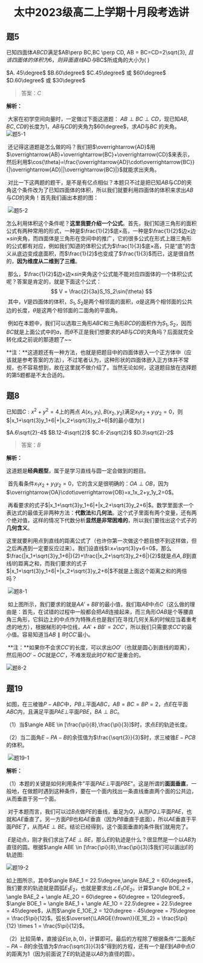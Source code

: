 <center><h1>太中2023级高二上学期十月段考选讲</h1></center>

## 题5

已知四面体$ABCD$满足$AB\perp BC,BC \perp CD, AB = BC=CD=2\sqrt{3}, $且该四面体的体积为6，则异面直线$AD$与$BC$所成角的大小为(     )

$A. 45\degree$   $B.60\degree$  $C.45\degree$ 或 $60\degree$  $D.60\degree$ 或 $30\degree$   

> 答案：$C$

**解析：**

​	 大家在初学空间向量时，一定做过下面这道题：
 	$AB \perp BC \perp CD$，现已知$AB,BC,CD$的长度为1，$AB$与$CD$的夹角为$60\degree$，求$AD$与$BC$ 的夹角。
 ![题5-1](t5_1.png)

​	还记得这道题是怎么做的吗？我们把$\overrightarrow{AD}$用$\overrightarrow{AB}+\overrightarrow{BC}+\overrightarrow{CD}$来表示，然后利用$\cos{\theta}=\frac{\overrightarrow{AD}\cdot\overrightarrow{BC}}{|\overrightarrow{AD}||\overrightarrow{BC}|}$就能求出夹角。

​	对比一下这两题的题干，是不是有亿点相似？本题只不过是把已知$AB$与$CD$的夹角这个条件改为了已知四面体的体积，所以我们就要利用四面体的体积来求出$AB$与$CD$的夹角！首先我们画出本题的图：

​	![题5-2](t5_2.png)

​	怎么利用体积这个条件呢？**这里我要介绍一个公式**。首先，我们知道三角形的面积公式有两种常用的形式，一种是$\frac{1}{2}$底$\times$高，一种是$\frac{1}{2}$边$\times$边$\times sin$夹角，而四面体是三角形在空间中的推广，它的很多公式在形式上跟三角形的公式都有对应，例如我们知道的体积公式为$\frac{1}{3}$底$\times$高，只是“底”的含义从底边变成底面积，而$\frac{1}{2}$也变成了$\frac{1}{3}$而已，这是很自然的，**因为维度从二维到了三维**。

​	那么，$\frac{1}{2}$边$\times$边$\times sin$夹角这个公式能不能对应四面体的一个体积公式呢？答案是肯定的，就是下面这个公式：
$$
V = \frac{2}{3a}S_1S_2\sin{\theta}
$$
​	其中，$V$是四面体的体积，$S_1,S_2$是两个相邻面的面积，$a$是这两个相邻面的公共边的长度，$\theta$是这两个相邻面的二面角的平面角。

​	例如在本题中，我们可以选取三角形$ABC$和三角形$BCD$的面积作为$S_1,S_2$，因而$BC$就是上面公式中的$a$，而$\theta$不正是我们想要求的$AB$与$CD$的夹角吗？后面就完全转化成之前说的那道题了~~

**注：**这道题还有一种方法，也就是把题目中的四面体嵌入一个正方体中（应该就是参考答案的方法），不过笔者认为，这种形状的四面体嵌入正方体并不常规，也不容易想到，故在这里就不做介绍了。当然无论如何，这道题目放在选择题的第5题都是不太合适的。



## 题8

已知圆$C:x^2+y^2=4$上的两点 $A(x_1,y_1),B(x_2,y_2)$满足$x_1x_2+y_1y_2=0$，则$|x_1+\sqrt{3}y_1+6|+|x_2+\sqrt{3}y_2+6|$的最小值为(   )

$A.6\sqrt{2}-4$     $B.12-4\sqrt{2}$   $C.6-2\sqrt{2}$   $D.3\sqrt{2}-2$

> 答案：$B$

**解析：**

​	这道题是**经典题型**，属于是学习直线与圆一定会做到的题目。

​	首先看条件$x_1x_2+y_1y_2=0$，它的含义是很明确的：$OA \perp OB$，因为$\overrightarrow{OA}\cdot\overrightarrow{OB}=x_1x_2+y_1y_2=0$。

​	再看要求的式子$|x_1+\sqrt{3}y_1+6|+|x_2+\sqrt{3}y_2+6|$。数学里面求一个表达式的最值无非两种方法：**代数法**和**几何法**。这个式子里面有两个变量，还有两个绝对值，这样的情况下代数分析**显然是非常困难的**，所以我们要找出这个式子的**几何含义**。

​	这里就要利用点到直线的距离公式了（也许你第一次做这个题目想不到这样做，但之后再遇到一定要反应过来）。我们设直线$l:x+\sqrt{3}y+6=0$，那么$\frac{|x_1+\sqrt{3}y_1+6|}{2}+\frac{|x_2+\sqrt{3}y_2+6|}{2}$就是点$A,B$到直线$l$的距离之和，而我们要求的式子$|x_1+\sqrt{3}y_1+6|+|x_2+\sqrt{3}y_2+6|$不就是上面这个距离之和的两倍吗？

​	![题8-1](t8_1.png)

​	如上图所示，我们要求的就是$AA' + BB'$的最小值，我们取$AB$中点$C$（这么做的理由是：首先，在试错的过程中一般都会把$AB$连接起来，而三角形$OAB$是个等腰直角三角形，它斜边上的中点作为特殊点也是我们在寻找几何关系的时候应当着重考虑的地方），根据梯形的中位线，$AA'+BB'=2CC'$，所以我们只需要求$CC'$的最小值。容易知道当$AB \parallel l$时$CC'$最小。 

​	**注：**如果你不会求$CC'$的长度，可以求出$OO'$（也就是圆心到直线的距离），然后用$OO'-OC$就是$CC'$，不难发现此时$O'$和$C'$是重合的。

![题8-2](t8_2.png)

## 题19

如图，在三棱锥$P-ABC$中，$PB \perp$平面$ABC$，$AB = BC = BP = 2$，点$E$在平面$ABC$内，且满足平面$PAE\perp$平面$PBE$，$BA \perp BC$。

（1）当$\angle ABE \in [\frac{\pi}{8},\frac{\pi}{3}]$时，求点$E$的轨迹长度。

（2）当二面角$E-PA-B$的余弦值为$\frac{\sqrt{3}}{3}$时，求三棱锥$E-PCB$的体积。

​	![题19-1](t19_1.png)

**解析：**

（1）本题的关键是如何利用条件"平面$PAE\perp$平面$PBE$"。这是所谓的**面面垂直**，一般地，在做题时遇到这种条件，要在一个面内找出一条直线垂直两个面的公共边，从而垂直于另一个面。

​	对于本题而言，我们可以过$B$点做$PE$的垂线，垂足为$Q$，从而$PQ \perp$平面$PAE$，也就和$AE$垂直了。另一方面$PB$也和$AE$垂直（因为$PB$垂直于底面），所以$AE$垂直于平面$PBE$了，从而$AE \perp BE$。结论已经得到，这个面面垂直的条件我们就用完了。

​	$E$是动点，刚才我们求出了$AE \perp BE$，那么$E$的轨迹是什么？很显然是一个以$AB$为直径的圆。根据$\angle ABE \in [\frac{\pi}{8},\frac{\pi}{3}]$我们可以画出$E$的轨迹图:

![题19-2](t19_2.png)

如上图所示，其中$\angle BAE_1 = 22.5\degree,\angle BAE_2 = 60\degree$，我们要求的轨迹就是圆弧$E_1E_2$，也就是要求出$\angle E_1OE_2$。计算$\angle BOE_2 = \angle BAE_2 + \angle AE_2O = 60\degree + 60\degree = 120\degree$，$\angle BOE_1 = \angle BAE_1 + \angle AE_1O = 22.5\degree + 22.5\degree = 45\degree$，从而$\angle E_1OE_2 = 120\degree - 45\degree = 75\degree = \frac{5\pi}{12}$。弧长$\overset{\LARGE{\frown}}{E_1E_2} = \frac{5\pi}{12} \times 1 = \frac{5\pi}{12}$。

（2）比较简单，直接设$E(a,b,0)$，计算即可。最后的方程除了根据条件“二面角$E-PA-B$的余弦值为$\frac{\sqrt{3}}{3}$”得到的方程，还有一个是$E$到$AB$中点$O$的距离为$1$（因为前面说了$E$的轨迹是以$AB$为直径的圆）。

